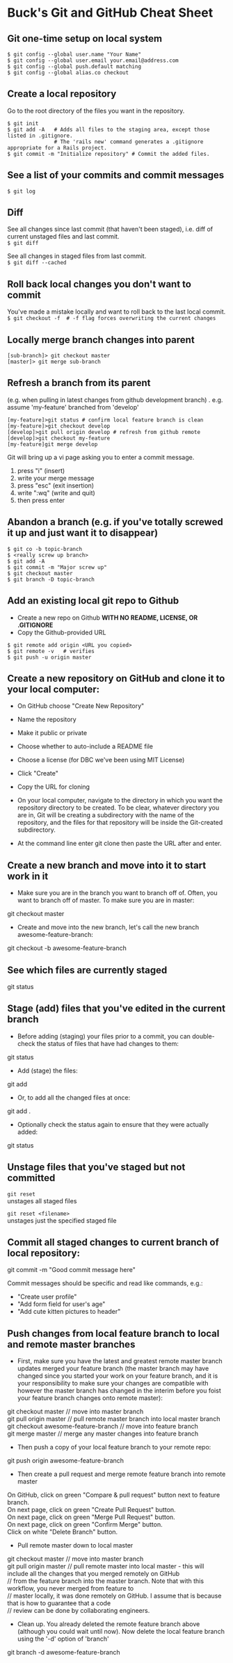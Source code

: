 # Buck's Git and GitHub Cheat Sheet

## Git one-time setup on local system
```
$ git config --global user.name "Your Name"
$ git config --global user.email your.email@address.com
$ git config --global push.default matching
$ git config --global alias.co checkout
```

## Create a local repository
Go to the root directory of the files you want in the repository.
```
$ git init
$ git add -A   # Adds all files to the staging area, except those listed in .gitignore.
               # The 'rails new' command generates a .gitignore appropriate for a Rails project.
$ git commit -m "Initialize repository" # Commit the added files.
```
## See a list of your commits and commit messages
`$ git log`

## Diff
See all changes since last commit (that haven't been staged), i.e. diff of current unstaged files and last commit.  
`$ git diff`  

See all changes in staged files from last commit.  
`$ git diff --cached`

## Roll back local changes you don't want to commit
You've made a mistake locally and want to roll back to the last local commit.  
`$ git checkout -f  # -f flag forces overwriting the current changes`

## Locally merge branch changes into parent
```
[sub-branch]> git checkout master
[master]> git merge sub-branch
```

## Refresh a branch from its parent
(e.g. when pulling in latest changes from github development branch) . 
e.g. assume 'my-feature' branched from 'develop'
```
[my-feature]>git status # confirm local feature branch is clean
[my-feature]>git checkout develop
[develop]>git pull origin develop # refresh from github remote
[develop]>git checkout my-feature
[my-feature]git merge develop
```
Git will bring up a vi page asking you to enter a commit message.
1. press "i" (insert)
2. write your merge message
3. press "esc" (exit insertion)
4. write ":wq" (write and quit)
5. then press enter

## Abandon a branch (e.g. if you've totally screwed it up and just want it to disappear)
```
$ git co -b topic-branch
$ <really screw up branch>
$ git add -A
$ git commit -m "Major screw up"
$ git checkout master
$ git branch -D topic-branch
```

## Add an existing local git repo to Github
- Create a new repo on Github **WITH NO README, LICENSE, OR .GITIGNORE**
- Copy the Github-provided URL
```
$ git remote add origin <URL you copied>
$ git remote -v   # verifies
$ git push -u origin master
```

## Create a new repository on GitHub and clone it to your local computer:

- On GitHub choose "Create New Repository"
- Name the repository
- Make it public or private
- Choose whether to auto-include a README file
- Choose a license (for DBC we've been using MIT License)
- Click "Create"
- Copy the URL for cloning

- On your local computer, navigate to the directory in which you want the repository directory to be created.  To be clear, whatever directory you are in, Git will be creating a subdirectory with the name of the repository, and the files for that repository will be inside the Git-created subdirectory.
- At the command line enter
git clone
then paste the URL after and enter.

## Create a new branch and move into it to start work in it

- Make sure you are in the branch you want to branch off of.  Often, you want to branch off of master.  To make sure you are in master:

git checkout master

- Create and move into the new branch, let's call the new branch awesome-feature-branch:

git checkout -b awesome-feature-branch

## See which files are currently staged

git status

## Stage (add) files that you've edited in the current branch

- Before adding (staging) your files prior to a commit, you can double-check the status of files that have had changes to them:

git status

- Add (stage) the files:

git add <filename>

- Or, to add all the changed files at once:

git add .

- Optionally check the status again to ensure that they were actually added:

git status

## Unstage files that you've staged but not committed
`git reset`  
unstages all staged files

`git reset <filename>`  
unstages just the specified staged file

## Commit all staged changes to current branch of local repository:

git commit -m "Good commit message here"

Commit messages should be specific and read like commands, e.g.:
- "Create user profile"
- "Add form field for user's age"
- "Add cute kitten pictures to header"

## Push changes from local feature branch to local and remote master branches

- First, make sure you have the latest and greatest remote master branch updates merged your feature branch (the master branch may have changed since you started your work on your feature branch, and it is your responsibility to make sure your changes are compatible with however the master branch has changed in the interim before you foist your feature branch changes onto remote master):

git checkout master  // move into master branch  
git pull origin master  // pull remote master branch into local master branch  
git checkout awesome-feature-branch  // move into feature branch  
git merge master  // merge any master changes into feature branch

- Then push a copy of your local feature branch to your remote repo:

git push origin awesome-feature-branch

- Then create a pull request and merge remote feature branch into remote master

On GitHub, click on green "Compare & pull request" button next to feature branch.  
On next page, click on green "Create Pull Request" button.  
On next page, click on green "Merge Pull Request" button.  
On next page, click on green "Confirm Merge" button.  
Click on white "Delete Branch" button.

- Pull remote master down to local master

git checkout master  // move into master branch  
git pull origin master  // pull remote master into local master - this will include all the changes that you merged remotely on GitHub  
                        // from the feature branch into the master branch.  Note that with this workflow, you never merged from feature to  
                        // master locally, it was done remotely on GitHub.  I assume that is because that is how to guarantee that a code  
                        // review can be done by collaborating engineers.

- Clean up.  You already deleted the remote feature branch above (although you could wait until now).  Now delete the local feature branch using the '-d' option of 'branch'

git branch -d awesome-feature-branch

